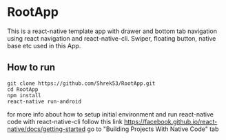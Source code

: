 # RootApp
This is a react-native template app with drawer and bottom tab navigation using react navigation and react-native-cli.
Swiper, floating button, native base etc used in this App.

## How to run
```
git clone https://github.com/Shrek53/RootApp.git
cd RootApp
npm install
react-native run-android
```

for more info about how to setup initial environment and run react-native code with react-native-cli follow this link 
https://facebook.github.io/react-native/docs/getting-started
go to "Building Projects With Native Code" tab

